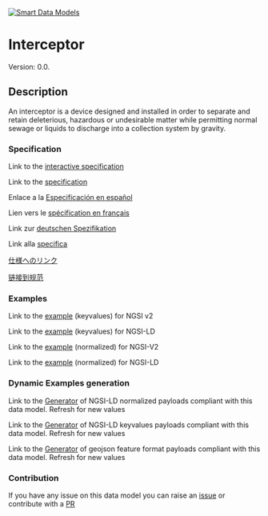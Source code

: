 [![Smart Data Models](https://smartdatamodels.org/wp-content/uploads/2022/01/SmartDataModels_logo.png "Logo")](https://smartdatamodels.org)
# Interceptor
Version: 0.0.

## Description 

An interceptor is a device designed and installed in order to separate and retain deleterious, hazardous or undesirable matter while permitting normal sewage or liquids to discharge into a collection system by gravity.
### Specification

Link to the [interactive specification](https://swagger.lab.fiware.org/?url=https://smart-data-models.github.io/dataModel.S4BLDG/Interceptor/swagger.yaml)

Link to the [specification](https://github.com/smart-data-models/dataModel.S4BLDG/blob/master/Interceptor/doc/spec.md)

Enlace a la [Especificación en español](https://github.com/smart-data-models/dataModel.S4BLDG/blob/master/Interceptor/doc/spec_ES.md)

Lien vers le [spécification en français](https://github.com/smart-data-models/dataModel.S4BLDG/blob/master/Interceptor/doc/spec_FR.md)

Link zur [deutschen Spezifikation](https://github.com/smart-data-models/dataModel.S4BLDG/blob/master/Interceptor/doc/spec_DE.md)

Link alla [specifica](https://github.com/smart-data-models/dataModel.S4BLDG/blob/master/Interceptor/doc/spec_IT.md)

[仕様へのリンク](https://github.com/smart-data-models/dataModel.S4BLDG/blob/master/Interceptor/doc/spec_JA.md)

[链接到规范](https://github.com/smart-data-models/dataModel.S4BLDG/blob/master/Interceptor/doc/spec_ZH.md)
### Examples

Link to the [example](https://smart-data-models.github.io/dataModel.S4BLDG/Interceptor/examples/example.json) (keyvalues) for NGSI v2

Link to the [example](https://smart-data-models.github.io/dataModel.S4BLDG/Interceptor/examples/example.jsonld) (keyvalues) for NGSI-LD

Link to the [example](https://smart-data-models.github.io/dataModel.S4BLDG/Interceptor/examples/example-normalized.json) (normalized) for NGSI-V2

Link to the [example](https://smart-data-models.github.io/dataModel.S4BLDG/Interceptor/examples/example-normalized.jsonld) (normalized) for NGSI-LD
### Dynamic Examples generation

Link to the [Generator](https://smartdatamodels.org/extra/ngsi-ld_generator.php?schemaUrl=https://raw.githubusercontent.com/smart-data-models/dataModel.S4BLDG/master/Interceptor/schema.json&email=info@smartdatamodels.org) of NGSI-LD normalized payloads compliant with this data model. Refresh for new values

Link to the [Generator](https://smartdatamodels.org/extra/ngsi-ld_generator_keyvalues.php?schemaUrl=https://raw.githubusercontent.com/smart-data-models/dataModel.S4BLDG/master/Interceptor/schema.json&email=info@smartdatamodels.org) of NGSI-LD keyvalues payloads compliant with this data model. Refresh for new values

Link to the [Generator](https://smartdatamodels.org/extra/geojson_features_generator.php?schemaUrl=https://raw.githubusercontent.com/smart-data-models/dataModel.S4BLDG/master/Interceptor/schema.json&email=info@smartdatamodels.org) of geojson feature format payloads compliant with this data model. Refresh for new values
### Contribution

 If you have any issue on this data model you can raise an [issue](https://github.com/smart-data-models/dataModel.S4BLDG/issues)  or contribute with a [PR](https://github.com/smart-data-models/dataModel.S4BLDG/pulls)